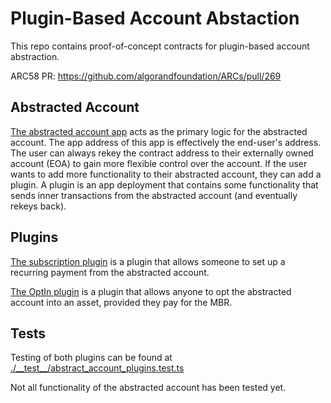 # Plugin-Based Account Abstaction

This repo contains proof-of-concept contracts for plugin-based account abstraction.

ARC58 PR: https://github.com/algorandfoundation/ARCs/pull/269

## Abstracted Account
[The abstracted account app](./contracts/abstracted_account.algo.ts) acts as the primary logic for the abstracted account. The app address of this app is effectively the end-user's address. The user can always rekey the contract address to their externally owned account (EOA) to gain more flexible control over the account. If the user wants to add more functionality to their abstracted account, they can add a plugin. A plugin is an app deployment that contains some functionality that sends inner transactions from the abstracted account (and eventually rekeys back).

## Plugins
[The subscription plugin](./contracts/plugins/subscription_plugin.algo.ts) is a plugin that allows someone to set up a recurring payment from the abstracted account.

[The OptIn plugin](./contracts/plugins/optin_plugin.algo.ts) is a plugin that allows anyone to opt the abstracted account into an asset, provided they pay for the MBR.

## Tests

Testing of both plugins can be found at [./\_\_test\_\_/abstract_account_plugins.test.ts](./__test__/abstract_account_plugins.test.ts)

Not all functionality of the abstracted account has been tested yet.
